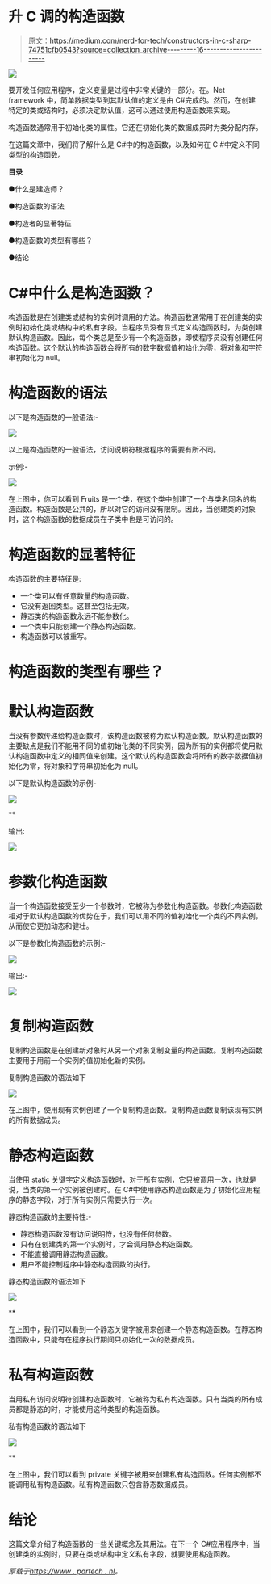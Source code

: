 # 升 C 调的构造函数

> 原文：<https://medium.com/nerd-for-tech/constructors-in-c-sharp-74751cfb0543?source=collection_archive---------16----------------------->

![](img/fd237197584b32afb517d2d05bff17f1.png)

要开发任何应用程序，定义变量是过程中非常关键的一部分。在。Net framework 中，简单数据类型到其默认值的定义是由 C#完成的。然而，在创建特定的类或结构时，必须决定默认值，这可以通过使用构造函数来实现。

构造函数通常用于初始化类的属性。它还在初始化类的数据成员时为类分配内存。

在这篇文章中，我们将了解什么是 C#中的构造函数，以及如何在 C #中定义不同类型的构造函数。

**目录**

●什么是建造师？

●构造函数的语法

●构造者的显著特征

●构造函数的类型有哪些？

●结论

# C#中什么是构造函数？

构造函数是在创建类或结构的实例时调用的方法。构造函数通常用于在创建类的实例时初始化类或结构中的私有字段。当程序员没有显式定义构造函数时，为类创建默认构造函数。因此，每个类总是至少有一个构造函数，即使程序员没有创建任何构造函数。这个默认的构造函数会将所有的数字数据值初始化为零，将对象和字符串初始化为 null。

# 构造函数的语法

以下是构造函数的一般语法:-

![](img/a4bbf1b99e58de598bf572e1935e249c.png)

以上是构造函数的一般语法，访问说明符根据程序的需要有所不同。

示例:-

![](img/7cf9868a2af76975ae26a275c83202ef.png)

在上图中，你可以看到 Fruits 是一个类，在这个类中创建了一个与类名同名的构造函数。构造函数是公共的，所以对它的访问没有限制。因此，当创建类的对象时，这个构造函数的数据成员在子类中也是可访问的。

# 构造函数的显著特征

构造函数的主要特征是:

*   一个类可以有任意数量的构造函数。
*   它没有返回类型。这甚至包括无效。
*   静态类的构造函数永远不能参数化。
*   一个类中只能创建一个静态构造函数。
*   构造函数可以被重写。

# 构造函数的类型有哪些？

# 默认构造函数

当没有参数传递给构造函数时，该构造函数被称为默认构造函数。默认构造函数的主要缺点是我们不能用不同的值初始化类的不同实例，因为所有的实例都将使用默认构造函数中定义的相同值来创建。这个默认的构造函数会将所有的数字数据值初始化为零，将对象和字符串初始化为 null。

以下是默认构造函数的示例-

![](img/1debc8382c1ab3bb3b322f595d776671.png)

**

输出:

![](img/9510b016ce86291e65ab18054dfa7c52.png)

# 参数化构造函数

当一个构造函数接受至少一个参数时，它被称为参数化构造函数。参数化构造函数相对于默认构造函数的优势在于，我们可以用不同的值初始化一个类的不同实例，从而使它更加动态和健壮。

以下是参数化构造函数的示例:-

![](img/3740fd353e0da7c406cea29945f7850c.png)

输出:-

![](img/13e2e5c194e48331b4f5e5d6ae5919cd.png)

# 复制构造函数

复制构造函数是在创建新对象时从另一个对象复制变量的构造函数。复制构造函数主要用于用前一个实例的值初始化新的实例。

复制构造函数的语法如下

![](img/4d285a826866532faaa113458aed5d0b.png)

在上图中，使用现有实例创建了一个复制构造函数。复制构造函数复制该现有实例的所有数据成员。

# 静态构造函数

当使用 static 关键字定义构造函数时，对于所有实例，它只被调用一次，也就是说，当类的第一个实例被创建时。在 C#中使用静态构造函数是为了初始化应用程序的静态字段，对于所有实例只需要执行一次。

静态构造函数的主要特性:-

*   静态构造函数没有访问说明符，也没有任何参数。
*   只有在创建类的第一个实例时，才会调用静态构造函数。
*   不能直接调用静态构造函数。
*   用户不能控制程序中静态构造函数的执行。

静态构造函数的语法如下

![](img/38f140ea8357f21488d0cf1e02a21c71.png)

**

在上图中，我们可以看到一个静态关键字被用来创建一个静态构造函数。在静态构造函数中，只能有在程序执行期间只初始化一次的数据成员。

# 私有构造函数

当用私有访问说明符创建构造函数时，它被称为私有构造函数。只有当类的所有成员都是静态的时，才能使用这种类型的构造函数。

私有构造函数的语法如下

![](img/706ef04695692a8aa7250c5d3ae9084c.png)

**

在上图中，我们可以看到 private 关键字被用来创建私有构造函数。任何实例都不能调用私有构造函数。私有构造函数只包含静态数据成员。

# 结论

这篇文章介绍了构造函数的一些关键概念及其用法。在下一个 C#应用程序中，当创建类的实例时，只要在类或结构中定义私有字段，就要使用构造函数。

*原载于*[*https://www . partech . nl*](https://www.partech.nl/nl/publicaties/2021/03/constructors-in-c-sharp)*。*